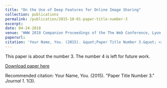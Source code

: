 ```yaml
---
title: "On the Use of Deep Features for Online Image Sharing"
collection: publications
permalink: /publication/2015-10-01-paper-title-number-3
excerpt: 
date: 04-24-2018
venue: 'WWW 2018 Companion Proceedings of the The Web Conference, Lyon, France.'
paperurl: 
citation: 'Your Name, You. (2015). &quot;Paper Title Number 3.&quot; <i>Journal 1</i>. 1(3).'
---
```

This paper is about the number 3. The number 4 is left for future work.

[Download paper here](http://academicpages.github.io/files/paper3.pdf)

Recommended citation: Your Name, You. (2015). "Paper Title Number 3." <i>Journal 1</i>. 1(3).

